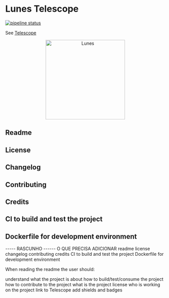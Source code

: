 # Lunes Telescope

[![pipeline status](https://git.lunes.io/blockchain/telescope/badges/main/pipeline.svg)](https://git.lunes.io/blockchain/telescope/-/commits/main)


See [Telescope](https://blockchain.lunes.io/telescope/)

<p align="center">
  <a href="https://lunes.io/">
    <img alt="Lunes" src="https://lunes.io/wp-content/uploads/2018/12/lunes-logo.svg" width="250" />
  </a>
</p>

## Readme
## License

## Changelog

## Contributing


## Credits

## CI to build and test the project

## Dockerfile for development environment


----- RASCUNHO ------
O QUE PRECISA ADICIONAR 
readme
license
changelog
contributing
credits
CI to build and test the project
Dockerfile for development environment


When reading the readme the user should:

understand what the project is about
how to build/test/consume the project
how to contribute to the project
what is the project license
who is working on the project
link to Telescope
add shields and badges